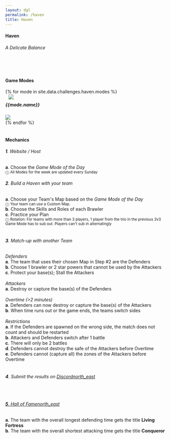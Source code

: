 ```yaml
---
layout: dgl
permalink: /haven 
title: Haven 
---
```


<div class="row">
    <div class="col s12 center-align bg-defense-grid">
        <h4 class="logo-text">Haven</h4>
        <h6 class="logo-sub-text">A Delicate Balance</h6>
        <br>
    </div>
</div>
<div class="container"> 
    <div class="row">
        <div class="col s12 m12 l12">
            <br>
            <h4>Game Modes</h4>
        </div>
        {% for mode in site.data.challenges.haven.modes %}
        <div class="col s12 m8 offset-m2 l6">
            <div class="card" style="background-color:#{{mode.color}};">
              <div class="card-content header-slim row valign-wrapper">
                <div class="col s2" style="margin-left: 10px;">
                  <img class="responsive-img logo-img" src="/assets/img/modes/{{mode.resource}}.png"> <!-- notice the "circle" class -->
                </div>
                <div class="col s10">
                  <h5 class="brawl-text white-text" style="margin-top: 0.456rem">
                    {{mode.name}}
                  </h5>
                </div>
              </div>
              <div class="card-image">
                <img src="/assets/img/modes/{{mode.background}}.png">
              </div>
            </div>
        </div>
        {% endfor %}
        <div class="col s12 m12 l12">
            <br>
            <h4>Mechanics</h4>
            <h6><b>1</b>. Website / Host</h6>
            <h7><b>a</b>. Choose the <i>Game Mode of the Day</i></h7><br>
            <h7> <small>ⓘ All Modes for the week are updated every Sunday</small></h7><br>
            <h6><b>2</b>. Build a Haven with your team</h6>
            <h7><b>a</b>. Choose your Team's Map based on the <i>Game Mode of the Day</i></h7><br>
            <h7> <small>ⓘ Your team can use a Custom Map.</small></h7><br>
            <h7><b>b</b>. Choose the Skills and Roles of each Brawler</h7><br>
            <h7><b>c</b>. Practice your Plan</h7><br>
            <h7> <small>ⓘ Rotation: For teams with more than 3 players, 1 player from the trio in the previous 3v3 Game Mode has to sub out. Players can't sub in alternatingly</small></h7><br><br>
            <h6><b>3</b>. Match-up with another Team</h6>
            <h7><i>Defenders</i></h7><br>
            <h7><b>a</b>. The team that uses their chosen Map in Step #2 are the Defenders</h7><br>
            <h7><b>b</b>. Choose 1 brawler or 2 star powers that cannot be used by the Attackers</h7><br>
            <h7><b>c</b>. Protect your base(s); Stall the Attackers</h7><br><br>
            <h7><i>Attackers</i></h7><br>
            <h7><b>a</b>. Destroy or capture the base(s) of the Defenders</h7><br><br>
            <h7><i>Overtime (>2 minutes)</i></h7><br>
            <h7><b>a</b>. Defenders can now destroy or capture the base(s) of the Attackers</h7><br>
            <h7><b>b</b>. When time runs out or the game ends, the teams switch sides</h7><br><br>
            <h7><i>Restrictions</i></h7><br>
            <h7><b>a</b>. If the Defenders are spawned on the wrong side, the match does not count and should be restarted</h7><br>
            <h7><b>b</b>. Attackers and Defenders switch after 1 battle</h7><br>
            <h7><b>c</b>. There will only be 2 battles</h7><br>
            <h7><b>d</b>. Defenders cannot destroy the safe of the Attackers before Overtime</h7><br>
            <h7><b>e</b>. Defenders cannot (capture all) the zones of the Attackers before Overtime</h7><br><br>
            <h6><b>4</b>. Submit the results on <a href="{{site.url}}/#chat">Discord<i class="material-icons tiny">north_east</i></a></h6><br>
            <a href="{{site.url}}/hall-of-fame"><h6><b>5</b>. Hall of Fame<i class="material-icons tiny">north_east</i></h6></a>
            <h7><b>a</b>. The team with the overall longest defending time gets the title <b>Living Fortress</b></h7><br>
            <h7><b>b</b>. The team with the overall shortest attacking time gets the title <b>Conqueror</b></h7><br><br>
        </div>
    </div>
    <br><br><br>
</div>